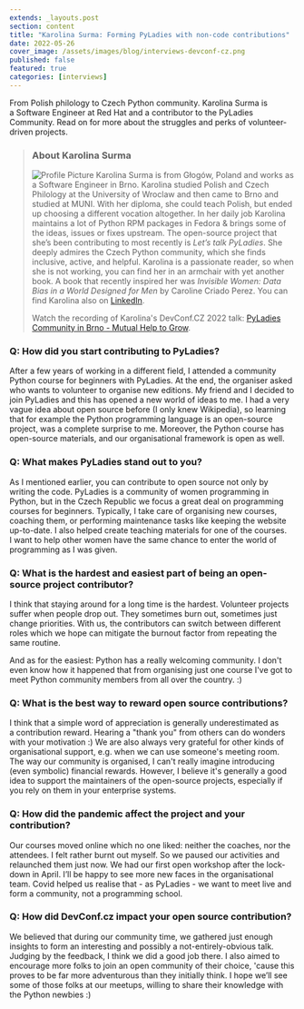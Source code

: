 ```yaml
---
extends: _layouts.post
section: content
title: "Karolina Surma: Forming PyLadies with non-code contributions"
date: 2022-05-26
cover_image: /assets/images/blog/interviews-devconf-cz.png
published: false
featured: true
categories: [interviews]
---
```


From Polish philology to Czech Python community. Karolina Surma is a&nbsp;Software Engineer at Red Hat and a&nbsp;contributor to the PyLadies Community. Read on for more about the struggles and perks of volunteer-driven projects.

> ### **About Karolina Surma**
>
> ![Profile Picture](/assets/images/blog/interviews/ksurma.jpg) Karolina Surma is from Głogów, Poland and works as a&nbsp;Software Engineer in Brno. Karolina studied Polish and Czech Philology at the University of Wroclaw and then came to Brno and studied at MUNI. With her diploma, she could teach Polish, but ended up choosing a&nbsp;different vocation altogether. In her daily job Karolina maintains a&nbsp;lot of Python RPM packages in Fedora & brings some of the ideas, issues or fixes upstream. The open-source project that she’s been contributing to most recently is *Let’s talk PyLadies*. She deeply admires the Czech Python community, which she finds inclusive, active, and helpful. Karolina is a&nbsp;passionate reader, so when she is not working, you can find her in an armchair with yet another book. A&nbsp;book that recently inspired her was *Invisible Women: Data Bias in a&nbsp;World Designed for Men* by Caroline Criado Perez. You can find Karolina also on [LinkedIn](https://www.linkedin.com/in/karolina-surma-950452b7/). 
>
> Watch the recording of Karolina's DevConf.CZ 2022 talk: [PyLadies Community in Brno - Mutual Help to Grow](https://youtu.be/_EuNGz8-Y3M).

### Q: How did you start contributing to PyLadies?

After a&nbsp;few years of working in a&nbsp;different field, I&nbsp;attended a&nbsp;community Python course for beginners with PyLadies. At the end, the organiser asked who wants to volunteer to organise new editions. My friend and I&nbsp;decided to join PyLadies and this has opened a&nbsp;new world of ideas to me. I&nbsp;had a&nbsp;very vague idea about open source before (I&nbsp;only knew Wikipedia), so learning that for example the Python programming language is an open-source project, was a&nbsp;complete surprise to me. Moreover, the Python course has open-source materials, and our organisational framework is open as well.

### Q: What makes PyLadies stand out to you?

As I&nbsp;mentioned earlier, you can contribute to open source not only by writing the code. PyLadies is a&nbsp;community of women programming in Python, but in the Czech Republic we focus a&nbsp;great deal on programming courses for beginners. Typically, I&nbsp;take care of organising new courses, coaching them, or performing maintenance tasks like keeping the website up-to-date. I&nbsp;also helped create teaching materials for one of the courses. I&nbsp;want to help other women have the same chance to enter the world of programming as I&nbsp;was given.

### Q: What is the hardest and easiest part of being an open-source project contributor?

I&nbsp;think that staying around for a&nbsp;long time is the hardest. Volunteer projects suffer when people drop out. They sometimes burn out, sometimes just change priorities. With us, the contributors can switch between different roles which we hope can mitigate the burnout factor from repeating the same routine.

And as for the easiest: Python has a&nbsp;really welcoming community. I&nbsp;don't even know how it happened that from organising just one course I've got to meet Python community members from all over the country. :)

### Q: What is the best way to reward open source contributions?

I&nbsp;think that a&nbsp;simple word of appreciation is generally underestimated as a&nbsp;contribution reward. Hearing a&nbsp;"thank you" from others can do wonders with your motivation :) We are also always very grateful for other kinds of organisational support, e.g. when we can use someone's meeting room. The way our community is organised, I&nbsp;can't really imagine introducing (even symbolic) financial rewards. However, I&nbsp;believe it's generally a&nbsp;good idea to support the maintainers of the open-source projects, especially if you rely on them in your enterprise systems.

### Q: How did the pandemic affect the project and your contribution?

Our courses moved online which no one liked: neither the coaches, nor the attendees. I&nbsp;felt rather burnt out myself. So we paused our activities and relaunched them just now. We had our first open workshop after the lock-down in April. I’ll be happy to see more new faces in the organisational team. Covid helped us realise that - as PyLadies - we want to meet live and form a&nbsp;community, not a&nbsp;programming school.

### Q: How did DevConf.cz impact your open source contribution?

We believed that during our community time, we gathered just enough insights to form an interesting and possibly a&nbsp;not-entirely-obvious talk. Judging by the feedback, I&nbsp;think we did a&nbsp;good job there. I&nbsp;also aimed to encourage more folks to join an open community of their choice, 'cause this proves to be far more adventurous than they initially think. I&nbsp;hope we’ll see some of those folks at our meetups, willing to share their knowledge with the Python newbies :)
